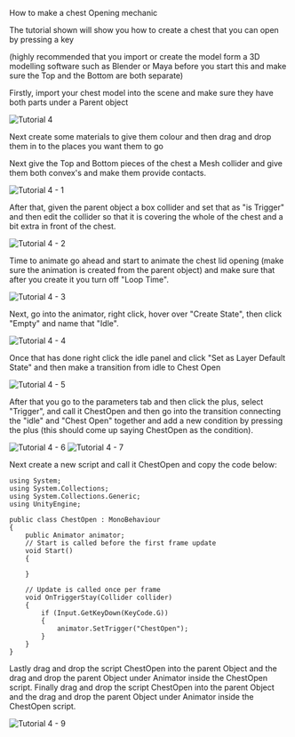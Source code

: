 How to make a chest Opening mechanic 

  

  

The tutorial shown will show you how to create a chest that you can open by pressing a key 

  

(highly recommended that you import or create the model form a 3D modelling software such as Blender or Maya before you start this and make sure the Top and the Bottom are both separate) 

  

Firstly, import your chest model into the scene and make sure they have both parts under a Parent object 

  ![Tutorial 4](https://github.com/huckerE/University-work/assets/146854478/b1622dd5-5174-4b1b-b535-126481cc3e96)


Next create some materials to give them colour and then drag and drop them in to the places you want them to go 

  

Next give the Top and Bottom pieces of the chest a Mesh collider and give them both convex's and make them provide contacts. 

  ![Tutorial 4 - 1](https://github.com/huckerE/University-work/assets/146854478/ddf437bc-363b-481d-9927-87b984c537c7)


After that, given the parent object a box collider and set that as "is Trigger" and then edit the collider so that it is covering the whole of the chest and a bit extra in front of the chest. 

  ![Tutorial 4 - 2](https://github.com/huckerE/University-work/assets/146854478/5a81554b-663b-40a0-a5da-ea2dd71ce23f)


Time to animate go ahead and start to animate the chest lid opening (make sure the animation is created from the parent object) and make sure that after you create it you turn off "Loop Time". 

  ![Tutorial 4 - 3](https://github.com/huckerE/University-work/assets/146854478/f8abb6d3-ff2f-4efc-8ac1-08e7188fca90)


Next, go into the animator, right click, hover over "Create State", then click "Empty" and name that "Idle". 

  ![Tutorial 4 - 4](https://github.com/huckerE/University-work/assets/146854478/f6ba087f-e599-4801-bf90-e4f9a0d529b4)


Once that has done right click the idle panel and click "Set as Layer Default State" and then make a transition from idle to Chest Open 

  
![Tutorial 4 - 5](https://github.com/huckerE/University-work/assets/146854478/c58e135f-f005-4ebf-9818-aee11b1414a2)

  

After that you go to the parameters tab and then click the plus, select "Trigger", and call it ChestOpen and then go into the transition connecting the "idle" and "Chest Open" together and add a new condition by pressing the plus (this should come up saying ChestOpen as the condition). 

  ![Tutorial 4 - 6](https://github.com/huckerE/University-work/assets/146854478/a7ac1d6f-e1bf-4538-ad93-e554d39b2203)
![Tutorial 4 - 7](https://github.com/huckerE/University-work/assets/146854478/d5374c7d-9baa-48be-a719-b22dbb0e4c91)


Next create a new script and call it ChestOpen and copy the code below:
```
using System;
using System.Collections;
using System.Collections.Generic;
using UnityEngine;

public class ChestOpen : MonoBehaviour
{
    public Animator animator;
    // Start is called before the first frame update
    void Start()
    {

    }

    // Update is called once per frame
    void OnTriggerStay(Collider collider)
    {
        if (Input.GetKeyDown(KeyCode.G)) 
        {
            animator.SetTrigger("ChestOpen");
        }
    }
}
```
  

Lastly drag and drop the script ChestOpen into the parent Object and the drag and drop the parent Object under Animator inside the ChestOpen script. Finally drag and drop the script ChestOpen into the parent Object and the drag and drop the parent Object under Animator inside the ChestOpen script. 

 ![Tutorial 4 - 9](https://github.com/huckerE/University-work/assets/146854478/aab283e8-7991-4457-a288-1c75357c7780)


 
